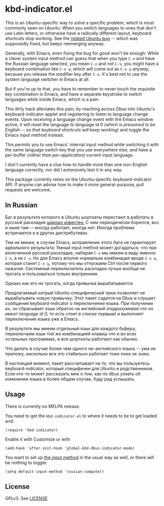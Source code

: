 # kbd-indicator.el

This is an Ubuntu-specific way to solve a specific problem, which is most
commonly seen on Ubuntu: When you switch languages to ones that don't use
Latin letters, or otherwise have a radically different layout, keyboard
shortcuts stop working. See the [related Ubuntu bug][bug] -- which was
supposedly fixed, but keeps reemerging anyway.

Generally, with Emacs, even fixing the bug for good won't be enough: While a
clever system input method can guess that when you type `C-x` and have the
Russian language selected, you mean `C-x` and not `C-ч`, you might have a
keyboard combination like `C-x w`, which will come out as `C-x ц` *anyway,*
because you release the modifier key after `C-x`. It's best not to use the
system language switcher in Emacs at all.

But if you're up to that, you have to remember to never touch the requisite
key combination in Emacs, and have a separate keystroke to switch languages
while inside Emacs, which is a pain.

This dirty hack alleviates this pain, by reaching across Dbus into Ubuntu's
keyboard-indicator applet and registering to listen to language change events.
Upon receiving a language change event with the Emacs window active, it will
reset the language to language id 0 *(which is presumed to be English -- so
that keyboard shortcuts will keep working)* and toggle the Emacs input method
instead.

This permits you to use Emacs' internal input method while switching it with
the same language switch key that you use everywhere else, and have a
per-buffer *(rather than per-application)* current input language.

I don't currently have a clue how to handle more than one non-English language
correctly, nor did I extensively test it in any way.

This package currently relies on the Ubuntu-specific keyboard-indicator
API. If anyone can advise how to make it more general-purpose, pull requests
are welcome.

## In Russian

Баг в результате которого в Ubuntu шорткаты перестают в работать в русской
раскладке [широко известен.][bug] С ним периодически борются, воз и ныне там --
иногда работает, иногда нет. Иногда проблема встречается и в других
дистрибутивах.

Тем не менее, в случае Emacs, исправление этого бага не гарантирует идеального
результата: Умный input method может догадаться, что при включенной русской
раскладке, набирая `C-x` мы имеем в виду именно `C-x`, а не `C-ч`. Но для
Emacs вполне нормальна комбинация вроде `C-x w`, которая станет `C-x ц`,
потому что мы отпускаем Ctrl после первого нажатия. Системный переключатель
раскладки лучше вообще не трогать и пользоваться только внутренним.

Однако как его не трогать, когда привычка вырабатывается.

Предлагаемый хитрый Ubuntu-специфический трюк позволяет не вырабатывать новую
привычку: Этот пакет садится на Dbus и слушает сообщения keyboard-indicator о
переключении языка. При получении их, он сбрасывает язык обратно на английский
*(подразумевая что он имеет language id 0, то есть стоит в списке первым)* и
выполняет переключение языка уже в Emacs.

В результате мы имеем отдельный язык для каждого буфера, переключаем язык той
же комбинацией клавиш что и во всех остальных программах, и все шорткаты
работают как обычно.

Что делать в случае более чем одного не-английского языка -- ума не приложу,
насколько все это стабильно работает тоже пока не знаю.

В настоящий момент, пакет рассчитывает на то, что вы пользуетесь
keyboard-indicator, который специфичен для Ubuntu и родственников. Если кто-то
может рассказать мне о том, как по dbus узнать об изменении языка в более
общем случае, буду рад услышать.

## Usage

There is currently no MELPA release.

You need to get the `kbd-indicator.el` to where it needs to be to get loaded
and:

    (require 'kbd-indicator)

Enable it with Customize or with

    (add-hook 'after-init-hook 'global-kbd-dbus-indicator-mode)

You want to set up [the input method][method] in the usual way as well, or
there will be nothing to toggle:

    (setq default-input-method 'russian-computer)

[bug]: https://bugs.launchpad.net/ubuntu/+source/gnome-control-center/+bug/990957

[method]: https://www.gnu.org/software/emacs/manual/html_node/emacs/Input-Methods.html

## License

GPLv3. See [LICENSE](LICENSE)
